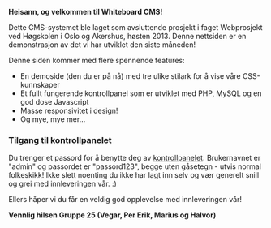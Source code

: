 **Heisann, og velkommen til Whiteboard CMS!**

Dette CMS-systemet ble laget som avsluttende prosjekt i faget Webprosjekt ved Høgskolen i Oslo og Akershus, høsten 2013. Denne nettsiden er en demonstrasjon av det vi har utviklet den siste måneden!

Denne siden kommer med flere spennende features:

+ En demoside (den du er på nå) med tre ulike stilark for å vise våre CSS-kunnskaper
+ Et fullt fungerende kontrollpanel som er utviklet med PHP, MySQL og en god dose Javascript
+ Masse responsivitet i design!
+ Og mye, mye mer...

### Tilgang til kontrollpanelet

Du trenger et passord for å benytte deg av [kontrollpanelet](http://student.iu.hio.no/~s189153/wp/application/control-panel/). Brukernavnet er "admin" og passordet er "passord123", begge uten gåsetegn - utvis normal folkeskikk! Ikke slett noenting du ikke har lagt inn selv og vær generelt snill og grei med innleveringen vår. :)

Ellers håper vi du får en veldig god opplevelse med innleveringen vår!

**Vennlig hilsen Gruppe 25 (Vegar, Per Erik, Marius og Halvor)**